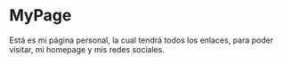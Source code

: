 # MyPage
Está es mi página personal, la cual tendrá todos los enlaces, para poder visitar, mi homepage y mis redes sociales.
